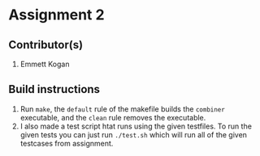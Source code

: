 # Assignment 2
## Contributor(s)
1. Emmett Kogan

## Build instructions
1. Run `make`, the `default` rule of the makefile builds the `combiner` executable, and the `clean` rule removes the executable.
2. I also made a test script htat runs using the given testfiles. To run the given tests you can just run `./test.sh` which will run 
all of the given testcases from assignment.
